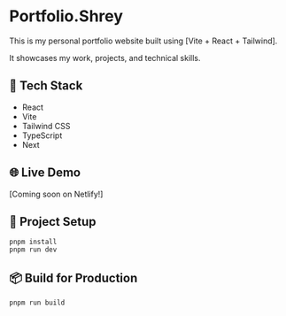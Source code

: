 # Portfolio.Shrey

This is my personal portfolio website built using [Vite + React + Tailwind].

It showcases my work, projects, and technical skills.

## 🚀 Tech Stack
- React
- Vite
- Tailwind CSS
- TypeScript
- Next

## 🌐 Live Demo
[Coming soon on Netlify!]

## 📁 Project Setup
```
pnpm install
pnpm run dev
```
## 📦 Build for Production
```
pnpm run build

```

